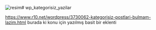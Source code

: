 ![resim](https://github.com/yeniref/wp_kategorisiz_yazilar/assets/85807376/e503fee5-eafe-4188-90dc-6d9ab8f17d9d)# wp_kategorisiz_yazilar

https://www.r10.net/wordpress/3730062-kategorisiz-postlari-bulmam-lazim.html burada ki konu için yazılmış basit bir eklenti
